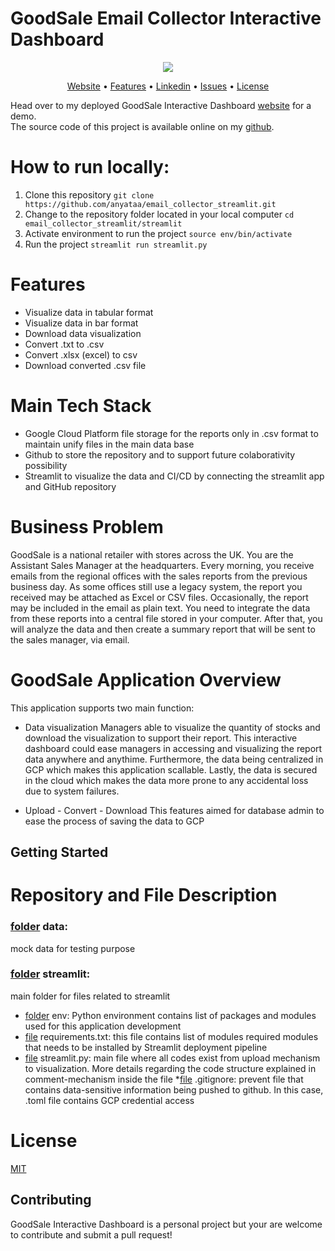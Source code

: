 # GoodSale Email Collector Interactive Dashboard

<p align="center"><img src="https://media.giphy.com/media/Y48tUO0hMtxaFLfIc8/giphy.gif"></p>
<p align="center">
  <a href="https://email-collector-goodsale.streamlit.app/#sku-quantity-related-data">Website</a> •
  <a href="#features">Features</a> •
  <a href="https://www.linkedin.com/in/anya-tamara-akbar-74555514a/">Linkedin</a> •
  <a href="https://github.com/anyataa/email_collector_streamlit/issues">Issues</a> •
  <a href="#license">License</a>
</p>

Head over to my deployed GoodSale Interactive Dashboard [website](https://email-collector-goodsale.streamlit.app/#sku-quantity-related-data) for a demo.  
The source code of this project is available online on my [github](https://github.com/anyataa/email_collector_streamlit/edit/main/README.md#features).

# How to run locally:

1. Clone this repository
`git clone https://github.com/anyataa/email_collector_streamlit.git`
2. Change to the repository folder located in your local computer 
`cd email_collector_streamlit/streamlit`
3. Activate environment to run the project
`source env/bin/activate`
4. Run the project
`streamlit run streamlit.py`

# Features

- Visualize data in tabular format
- Visualize data in bar format
- Download data visualization
- Convert .txt to .csv
- Convert .xlsx (excel) to csv
- Download converted .csv file

# Main Tech Stack

- Google Cloud Platform
  file storage for the reports only in .csv format to maintain unify files in the main data base
- Github
  to store the repository and to support future colaborativity possibility
- Streamlit
  to visualize the data and CI/CD by connecting the streamlit app and GitHub repository

# Business Problem

GoodSale is a national retailer with stores across the UK. You are the Assistant Sales Manager at the
headquarters. Every morning, you receive emails from the regional offices with the sales reports from
the previous business day. As some offices still use a legacy system, the report you received may be
attached as Excel or CSV files. Occasionally, the report may be included in the email as plain text. You
need to integrate the data from these reports into a central file stored in your computer. After that,
you will analyze the data and then create a summary report that will be sent to the sales manager,
via email.

# GoodSale Application Overview

This application supports two main function:

- Data visualization
  Managers able to visualize the quantity of stocks and download the visualization to support their report. This interactive dashboard could ease managers in accessing and visualizing the report data anywhere and anythime. Furthermore, the data being centralized in GCP which makes this application scallable. Lastly, the data is secured in the cloud which makes the data more prone to any accidental loss due to system failures.

- Upload - Convert - Download
  This features aimed for database admin to ease the process of saving the data to GCP

## Getting Started

# Repository and File Description

### [folder](https://github.com/anyataa/email_collector_streamlit/tree/main/data) data:

mock data for testing purpose

### [folder](https://github.com/anyataa/email_collector_streamlit/tree/main/streamlit) streamlit:

main folder for files related to streamlit

- [folder](https://github.com/anyataa/email_collector_streamlit/tree/main/streamlit/env) env:
  Python environment contains list of packages and modules used for this application development
- [file](https://github.com/anyataa/email_collector_streamlit/blob/main/streamlit/requirements.txt) requirements.txt:
  this file contains list of modules required modules that needs to be installed by Streamlit deployment pipeline
- [file](https://github.com/anyataa/email_collector_streamlit/blob/main/streamlit/streamlit.py) streamlit.py:
  main file where all codes exist from upload mechanism to visualization. More details regarding the code structure explained in comment-mechanism inside the file \*[file](https://github.com/anyataa/email_collector_streamlit/blob/main/.gitignore) .gitignore:
  prevent file that contains data-sensitive information being pushed to github. In this case, .toml file contains GCP credential access

# License

[MIT](https://tldrlegal.com/license/mit-license)

## Contributing

GoodSale Interactive Dashboard is a personal project but your are welcome to contribute and submit a pull request!
